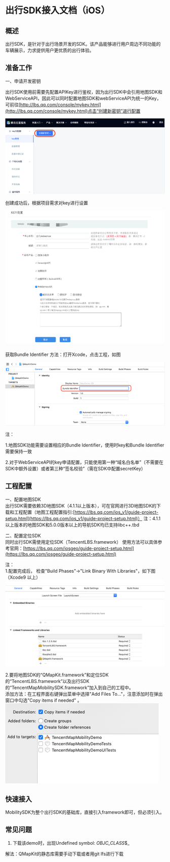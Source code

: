 # 出行SDK接入文档（iOS）

## 概述

出行SDK，是针对于出行场景开发的SDK。该产品能够进行用户周边不同功能的车辆展示，力求提供用户更优质的出行体验。

## 准备工作

一、申请开发密钥

出行SDK使用前需要先配置APIKey进行鉴权，因为出行SDK中会引用地图SDK和WebServiceAPI，因此可以同时配置地图SDK和webServiceAPI为统一的Key，可前往[http://lbs.qq.com/console/mykey.html](http://lbs.qq.com/console/mykey.html)点击“创建新密钥”进行配置

![](Picture1.png)

创建成功后，根据项目需求对key进行设置

![](Picture2.png)

获取Bundle Identifier 方法：打开Xcode，点击工程，如图

![](Picture3.png)


注：

1.地图SDK功能需要设置相应的Bundle Identifier，使用时key和Bundle Identifier需要保持一致

2.对于WebServiceAPI的key申请配置，只能使用第一种“域名白名单”（不需要在SDK中额外设置）或者第三种“签名校验”（需在SDK中配置secretKey）


## 工程配置

一、配置地图SDK   
出行SDK需要依赖3D地图SDK（4.1.1以上版本），可在官网进行3D地图SDK的下载和工程配置（地图工程配置指引:[https://lbs.qq.com/ios_v1/guide-project-setup.html](https://lbs.qq.com/ios_v1/guide-project-setup.html)）
注：4.1.1以上版本的地图SDK和5.0.0版本以上的导航SDK均已支持libc++.tbd

二、配置定位SDK      
同时出行SDK需使用定位SDK（TencentLBS.framework）
使用方法可以具体参考官网：[https://lbs.qq.com/iosgeo/guide-project-setup.html](https://lbs.qq.com/iosgeo/guide-project-setup.html)

注：   
1.配置完成后， 检查"Build Phases"->"Link Binary With Libraries"，如下图（Xcode9 以上）   
![](Picture4.png)   

2.要将地图SDK的“QMapKit.framework”和定位SDK的“TencentLBS.framework”以及出行SDK的“TencentMapMobilitySDK.framework”加入到自己的工程中。   
添加方法：在工程界面右键弹出菜单中选择"Add Files To..."，注意添加时在弹出窗口中勾选"Copy items if needed" 。   
![](Picture5.png) 

## 快速接入

MobilitySDK为整个出行SDK的基础库，直接引入framework即可，但必须引入。

## 常见问题

1. 下载该demo时，出现Undefined symbol: _OBJC_CLASS_$_

解法：QMapKit的静态库需要手动下载或者用git lfs进行下载
